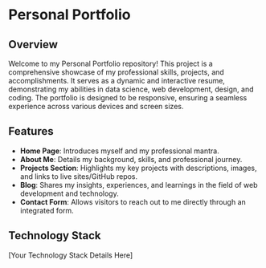 # Personal Portfolio

## Overview
Welcome to my Personal Portfolio repository! This project is a comprehensive showcase of my professional skills, projects, and accomplishments. It serves as a dynamic and interactive resume, demonstrating my abilities in data science, web development, design, and coding. The portfolio is designed to be responsive, ensuring a seamless experience across various devices and screen sizes.

## Features
- **Home Page**: Introduces myself and my professional mantra.
- **About Me**: Details my background, skills, and professional journey.
- **Projects Section**: Highlights my key projects with descriptions, images, and links to live sites/GitHub repos.
- **Blog**: Shares my insights, experiences, and learnings in the field of web development and technology.
- **Contact Form**: Allows visitors to reach out to me directly through an integrated form.

## Technology Stack
[Your Technology Stack Details Here]

